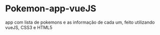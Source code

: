 # Pokemon-app-vueJS
app com lista de pokemons e as informação de cada um, feito utilizando vueJS, CSS3 e HTML5
